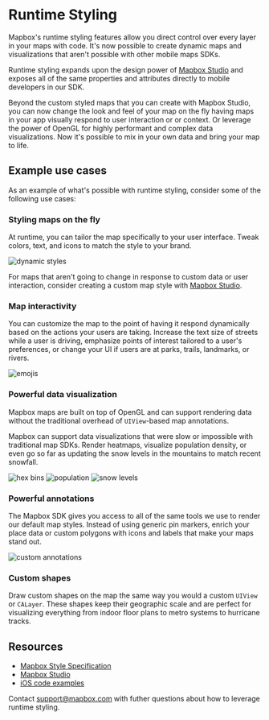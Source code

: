 # Runtime Styling

Mapbox's runtime styling features allow you direct control over every layer in your maps with code. It's now possible to create dynamic maps and visualizations that aren't possible with other mobile maps SDKs.

Runtime styling expands upon the design power of [Mapbox Studio](https://www.mapbox.com/mapbox-studio/) and exposes all of the same properties and attributes directly to mobile developers in our SDK.

Beyond the custom styled maps that you can create with Mapbox Studio, you can now change the look and feel of your map on the fly having maps in your app visually respond to user interaction or or context. Or leverage the power of OpenGL for highly performant and complex data visualizations. Now it's possible to mix in your own data and bring your map to life.

## Example use cases

As an example of what's possible with runtime styling, consider some of the following use cases:

### Styling maps on the fly

At runtime, you can tailor the map specifically to your user interface. Tweak colors, text, and icons to match the style to your brand.

![dynamic styles](img/runtime-styling/DynamicStyles.gif "an example showing dynamic styles")

For maps that aren't going to change in response to custom data or user interaction, consider creating a custom map style with [Mapbox Studio](https://www.mapbox.com/mapbox-studio/).

### Map interactivity

You can customize the map to the point of having it respond dynamically based on the actions your users are taking. Increase the text size of streets while a user is driving, emphasize points of interest tailored to a user's preferences, or change your UI if users are at parks, trails, landmarks, or rivers.

![emojis](img/runtime-styling/Emoji.gif "an example showing emoji interaction")

### Powerful data visualization

Mapbox maps are built on top of OpenGL and can support rendering data without the traditional overhead of `UIView`-based map annotations.

Mapbox can support data visualizations that were slow or impossible with traditional map SDKs. Render heatmaps, visualize population density, or even go so far as updating the snow levels in the mountains to match recent snowfall.

![hex bins](img/runtime-styling/HexBins.gif "an example using hex bins")
![population](img/runtime-styling/Population.gif "an example showing population density")
![snow levels](img/runtime-styling/SnowLevels.gif "an example visualizing snow levels in the mountains")

### Powerful annotations

The Mapbox SDK gives you access to all of the same tools we use to render our default map styles. Instead of using generic pin markers, enrich your place data or custom polygons with icons and labels that make your maps stand out.

![custom annotations](img/runtime-styling/CustomAnnotations.gif "an example showing custom annotations")

### Custom shapes

Draw custom shapes on the map the same way you would a custom `UIView` or `CALayer`. These shapes keep their geographic scale and are perfect for visualizing everything from indoor floor plans to metro systems to hurricane tracks.

## Resources

* [Mapbox Style Specification](https://www.mapbox.com/mapbox-gl-style-spec/)
* [Mapbox Studio](https://www.mapbox.com/mapbox-studio/)
* [iOS code examples](https://www.mapbox.com/ios-sdk/examples/)

Contact support@mapbox.com with futher questions about how to leverage runtime styling.
